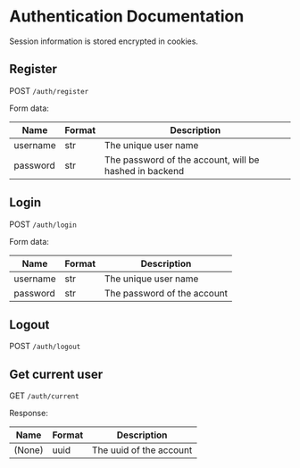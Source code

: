 # Authentication Documentation
Session information is stored encrypted in cookies. 

## Register
POST ```/auth/register```

Form data:

Name | Format | Description
-----|--------|------------
username | str | The unique user name
password | str | The password of the account, will be hashed in backend

## Login

POST ```/auth/login```

Form data:

Name | Format | Description
-----|--------|------------
username | str | The unique user name
password | str | The password of the account

## Logout

POST ```/auth/logout```

## Get current user

GET ```/auth/current```

Response:

Name | Format | Description
-----|--------|------------
(None) | uuid | The uuid of the account